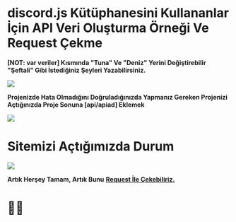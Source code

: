 <h1>discord.js Kütüphanesini Kullananlar İçin API Veri Oluşturma Örneği Ve Request Çekme</h1>

**[NOT: var veriler] Kısmında "Tuna" Ve "Deniz" Yerini Değiştirebilir "Şeftali" Gibi İstediğiniz Şeyleri Yazabilirsiniz.**

<img src="https://cdn.discordapp.com/attachments/705019613586522156/811391532393037824/veriler.png">

**Projenizde Hata Olmadığını Doğruladığınızda Yapmanız Gereken
Projenizi Açtığınızda Proje Sonuna [api/apiad] Eklemek**

<img src="https://cdn.discordapp.com/attachments/705019613586522156/811389562546815006/apiad.png">
                                                                      
<h1>Sitemizi Açtığımızda Durum</h1>
<img src="https://cdn.discordapp.com/attachments/705019613586522156/811391717005459506/durum.png">

**Artık Herşey Tamam, Artık Bunu** <a href="https://github.com/tunadnz/api-olusturma/blob/main/%C3%B6rnek-request.js">**Request İle Çekebiliriz.**</a>

<h1>🤜🤛</h1>
